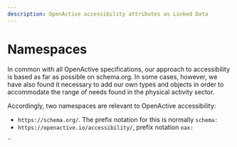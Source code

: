 ```yaml
---
description: OpenActive accessibility attributes as Linked Data
---
```


# Namespaces

In common with all OpenActive specifications, our approach to accessibility is based as far as possible on schema.org. In some cases, however, we have also found it necessary to add our own types and objects in order to accommodate the range of needs found in the physical activity sector.

Accordingly, two namespaces are relevant to OpenActive accessibility:

* `https://schema.org/`. The prefix notation for this is normally `schema:`
* `https://openactive.io/accessibility/`, prefix notation `oax:`

\`\`

